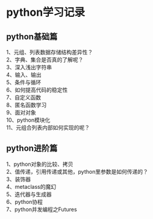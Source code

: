 # python学习记录
## python基础篇
1、元组、列表数据存储结构差异性？  
2、字典、集合是否真的了解呢？  
3、深入浅出字符串  
4、输入、输出  
5、条件与循环  
6、如何提高代码的稳定性  
7、自定义函数  
8、匿名函数学习  
9、面对对象  
10、python模块化  
11、元组合列表内部如何实现的呢？  
## python进阶篇
1、python对象的比较、拷贝  
2、值传递，引用传递或其他，python里参数是如何传递的？  
3、装饰器  
4、metaclass的魔幻  
5、迭代器与生成器  
6、python协程  
7、python并发编程之Futures  
